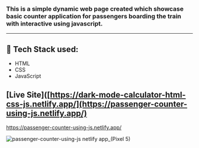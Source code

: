 ### This is a simple dynamic web page created which showcase basic counter application for passengers boarding the train with interactive using javascript.
- - - -
## :rocket: Tech Stack used: 
- HTML
- CSS
- JavaScript 


## [Live Site]([https://dark-mode-calculator-html-css-js.netlify.app/](https://passenger-counter-using-js.netlify.app/)
https://passenger-counter-using-js.netlify.app/

![passenger-counter-using-js netlify app_(Pixel 5)](https://github.com/PatilVaishnavii/Passenger-Counter/assets/129088625/2402d148-7f36-4b15-be7e-39b23edd3f79)







